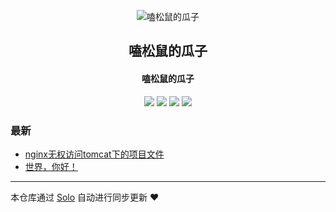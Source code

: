 <p align="center"><img alt="嗑松鼠的瓜子" src="https://static.b3log.org/images/brand/solo-32.png"></p><h2 align="center">
嗑松鼠的瓜子
</h2>

<h4 align="center">嗑松鼠的瓜子</h4>
<p align="center"><a title="嗑松鼠的瓜子" target="_blank" href="https://github.com/qwer90497/solo-blog"><img src="https://img.shields.io/github/last-commit/qwer90497/solo-blog.svg?style=flat-square&color=FF9900"></a>
<a title="GitHub repo size in bytes" target="_blank" href="https://github.com/qwer90497/solo-blog"><img src="https://img.shields.io/github/repo-size/qwer90497/solo-blog.svg?style=flat-square"></a>
<a title="Solo Version" target="_blank" href="https://github.com/b3log/solo/releases"><img src="https://img.shields.io/badge/solo-3.6.6-f1e05a.svg?style=flat-square&color=blueviolet"></a>
<a title="Hits" target="_blank" href="https://github.com/b3log/hits"><img src="https://hits.b3log.org/qwer90497/solo-blog.svg"></a></p>

### 最新

* [nginx无权访问tomcat下的项目文件](https://tx.wsola.top/articles/2019/10/23/1571762892236.html)
* [世界，你好！](https://tx.wsola.top/hello-solo)



---

本仓库通过 [Solo](https://github.com/b3log/solo) 自动进行同步更新 ❤️ 